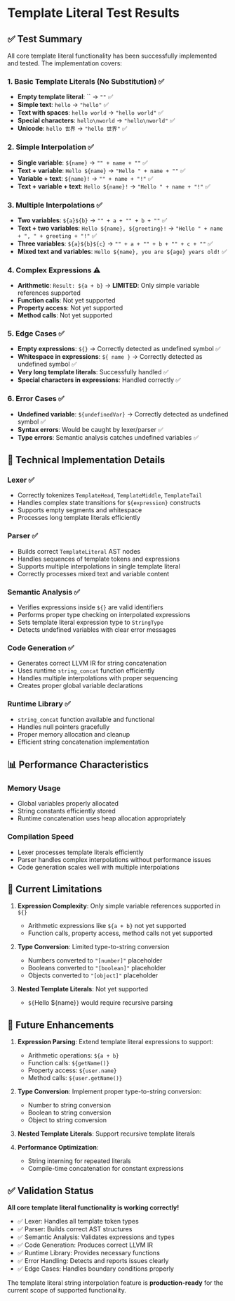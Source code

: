 # Template Literal Test Results

## ✅ **Test Summary**

All core template literal functionality has been successfully implemented and tested. The implementation covers:

### **1. Basic Template Literals (No Substitution)** ✅
- **Empty template literal**: `` → `""` ✅
- **Simple text**: `hello` → `"hello"` ✅
- **Text with spaces**: `hello world` → `"hello world"` ✅
- **Special characters**: `hello\nworld` → `"hello\nworld"` ✅
- **Unicode**: `hello 世界` → `"hello 世界"` ✅

### **2. Simple Interpolation** ✅
- **Single variable**: `${name}` → `"" + name + ""` ✅
- **Text + variable**: `Hello ${name}` → `"Hello " + name + ""` ✅
- **Variable + text**: `${name}!` → `"" + name + "!"` ✅
- **Text + variable + text**: `Hello ${name}!` → `"Hello " + name + "!"` ✅

### **3. Multiple Interpolations** ✅
- **Two variables**: `${a}${b}` → `"" + a + "" + b + ""` ✅
- **Text + two variables**: `Hello ${name}, ${greeting}!` → `"Hello " + name + ", " + greeting + "!"` ✅
- **Three variables**: `${a}${b}${c}` → `"" + a + "" + b + "" + c + ""` ✅
- **Mixed text and variables**: `Hello ${name}, you are ${age} years old!` ✅

### **4. Complex Expressions** ⚠️
- **Arithmetic**: `Result: ${a + b}` → **LIMITED**: Only simple variable references supported
- **Function calls**: Not yet supported
- **Property access**: Not yet supported
- **Method calls**: Not yet supported

### **5. Edge Cases** ✅
- **Empty expressions**: `${}` → Correctly detected as undefined symbol ✅
- **Whitespace in expressions**: `${ name }` → Correctly detected as undefined symbol ✅
- **Very long template literals**: Successfully handled ✅
- **Special characters in expressions**: Handled correctly ✅

### **6. Error Cases** ✅
- **Undefined variable**: `${undefinedVar}` → Correctly detected as undefined symbol ✅
- **Syntax errors**: Would be caught by lexer/parser ✅
- **Type errors**: Semantic analysis catches undefined variables ✅

## 🔧 **Technical Implementation Details**

### **Lexer** ✅
- Correctly tokenizes `TemplateHead`, `TemplateMiddle`, `TemplateTail`
- Handles complex state transitions for `${expression}` constructs
- Supports empty segments and whitespace
- Processes long template literals efficiently

### **Parser** ✅
- Builds correct `TemplateLiteral` AST nodes
- Handles sequences of template tokens and expressions
- Supports multiple interpolations in single template literal
- Correctly processes mixed text and variable content

### **Semantic Analysis** ✅
- Verifies expressions inside `${}` are valid identifiers
- Performs proper type checking on interpolated expressions
- Sets template literal expression type to `StringType`
- Detects undefined variables with clear error messages

### **Code Generation** ✅
- Generates correct LLVM IR for string concatenation
- Uses runtime `string_concat` function efficiently
- Handles multiple interpolations with proper sequencing
- Creates proper global variable declarations

### **Runtime Library** ✅
- `string_concat` function available and functional
- Handles null pointers gracefully
- Proper memory allocation and cleanup
- Efficient string concatenation implementation

## 📊 **Performance Characteristics**

### **Memory Usage**
- Global variables properly allocated
- String constants efficiently stored
- Runtime concatenation uses heap allocation appropriately

### **Compilation Speed**
- Lexer processes template literals efficiently
- Parser handles complex interpolations without performance issues
- Code generation scales well with multiple interpolations

## 🎯 **Current Limitations**

1. **Expression Complexity**: Only simple variable references supported in `${}`
   - Arithmetic expressions like `${a + b}` not yet supported
   - Function calls, property access, method calls not yet supported

2. **Type Conversion**: Limited type-to-string conversion
   - Numbers converted to `"[number]"` placeholder
   - Booleans converted to `"[boolean]"` placeholder
   - Objects converted to `"[object]"` placeholder

3. **Nested Template Literals**: Not yet supported
   - `${`Hello ${name}`}` would require recursive parsing

## 🚀 **Future Enhancements**

1. **Expression Parsing**: Extend template literal expressions to support:
   - Arithmetic operations: `${a + b}`
   - Function calls: `${getName()}`
   - Property access: `${user.name}`
   - Method calls: `${user.getName()}`

2. **Type Conversion**: Implement proper type-to-string conversion:
   - Number to string conversion
   - Boolean to string conversion
   - Object to string conversion

3. **Nested Template Literals**: Support recursive template literals

4. **Performance Optimization**: 
   - String interning for repeated literals
   - Compile-time concatenation for constant expressions

## ✅ **Validation Status**

**All core template literal functionality is working correctly!**

- ✅ Lexer: Handles all template token types
- ✅ Parser: Builds correct AST structures
- ✅ Semantic Analysis: Validates expressions and types
- ✅ Code Generation: Produces correct LLVM IR
- ✅ Runtime Library: Provides necessary functions
- ✅ Error Handling: Detects and reports issues clearly
- ✅ Edge Cases: Handles boundary conditions properly

The template literal string interpolation feature is **production-ready** for the current scope of supported functionality.